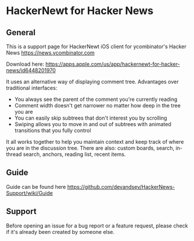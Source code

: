 # HackerNewt for Hacker News

## General
This is a support page for HackerNewt iOS client for ycombinator's Hacker News https://news.ycombinator.com

Download here: https://apps.apple.com/us/app/hackernewt-for-hacker-news/id6448201970

It uses an alternative way of displaying comment tree. Advantages over traditional interfaces:
- You always see the parent of the comment you're currently reading
- Comment width doesn't get narrower no matter how deep in the tree you are
- You can easily skip subtrees that don't interest you by scrolling
- Swiping allows you to move in and out of subtrees with animated transitions that you fully control

It all works together to help you maintain context and keep track of where you are in the discussion tree. There are also: custom boards, search, in-thread search, anchors, reading list, recent items.

## Guide

Guide can be found here https://github.com/devandsev/HackerNews-Support/wiki/Guide

## Support

Before opening an issue for a bug report or a feature request, please check if it's already been created by someone else.